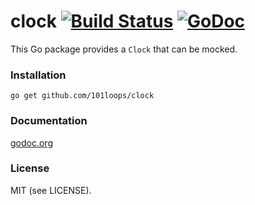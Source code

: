 clock [![Build Status](https://secure.travis-ci.org/101loops/clock.png)](https://travis-ci.org/101loops/clock) [![GoDoc](https://camo.githubusercontent.com/6bae67c5189d085c05271a127da5a4bbb1e8eb2c/68747470733a2f2f676f646f632e6f72672f6769746875622e636f6d2f736d61727479737472656574732f676f636f6e7665793f7374617475732e706e67)](http://godoc.org/github.com/101loops/clock)
======

This Go package provides a `Clock` that can be mocked.

### Installation
`go get github.com/101loops/clock`

### Documentation
[godoc.org](http://godoc.org/github.com/101loops/clock)

### License
MIT (see LICENSE).
